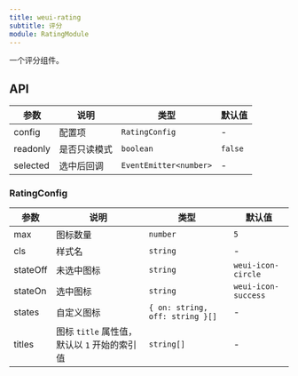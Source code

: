 ```yaml
---
title: weui-rating
subtitle: 评分
module: RatingModule
---
```


一个评分组件。

## API

参数 | 说明 | 类型 | 默认值
----|------|-----|------
config | 配置项 | `RatingConfig` | -
readonly | 是否只读模式 | `boolean` | `false`
selected | 选中后回调 | `EventEmitter<number>` | -

### RatingConfig

参数 | 说明 | 类型 | 默认值
----|------|-----|------
max | 图标数量 | `number` | `5`
cls | 样式名 | `string` | -
stateOff | 未选中图标 | `string` | `weui-icon-circle`
stateOn | 选中图标 | `string` | `weui-icon-success`
states | 自定义图标 | `{ on: string, off: string }[]` | -
titles | 图标 `title` 属性值，默认以 `1` 开始的索引值 | `string[]` | -
